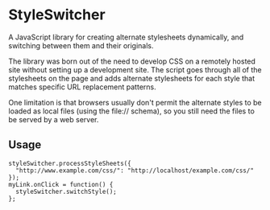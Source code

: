 # StyleSwitcher

A JavaScript library for creating alternate stylesheets dynamically, and 
switching between them and their originals.

The library was born out of the need to develop CSS on a remotely hosted 
site without setting up a development site. The script goes through all of the 
stylesheets on the page and adds alternate stylesheets for each style that 
matches specific URL replacement patterns.

One limitation is that browsers usually don't permit the alternate styles to be
loaded as local files (using the file:// schema), so you still need the files 
to be served by a web server.

## Usage

    styleSwitcher.processStyleSheets({
      "http://www.example.com/css/": "http://localhost/example.com/css/"
    });
    myLink.onClick = function() {
      styleSwitcher.switchStyle();
    };
